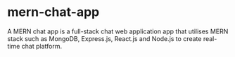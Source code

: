 # mern-chat-app
A MERN chat app is a full-stack chat  web application app that utilises MERN stack such as MongoDB, Express.js, React.js and Node.js to create real-time chat platform.
